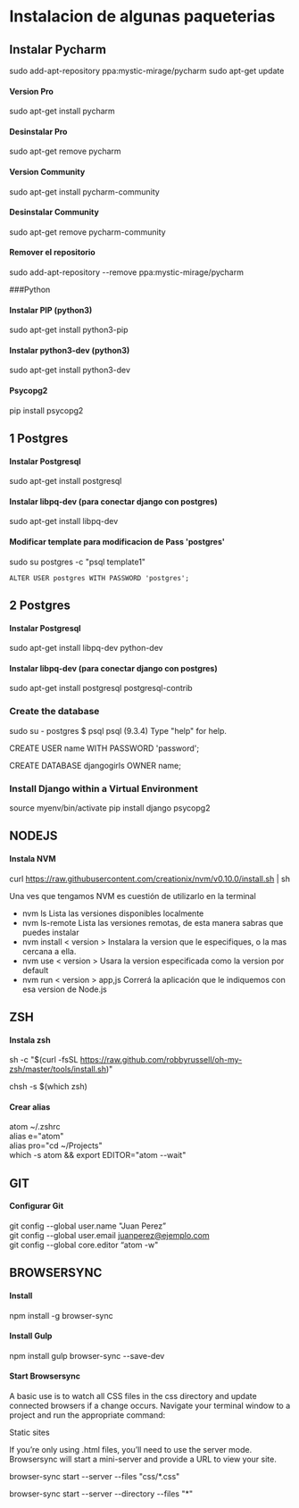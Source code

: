# Instalacion de algunas paqueterias

## Instalar Pycharm
sudo add-apt-repository ppa:mystic-mirage/pycharm
sudo apt-get update

#### Version Pro
sudo apt-get install pycharm
#### Desinstalar Pro
sudo apt-get remove pycharm

#### Version Community
sudo apt-get install pycharm-community
#### Desinstalar Community
sudo apt-get remove pycharm-community

#### Remover el repositorio
sudo add-apt-repository --remove ppa:mystic-mirage/pycharm

###Python
#### Instalar PIP (python3)
sudo apt-get install python3-pip
#### Instalar python3-dev (python3)
sudo apt-get install python3-dev
#### Psycopg2
pip install psycopg2


## 1 Postgres
#### Instalar Postgresql
sudo apt-get install postgresql
#### Instalar libpq-dev (para conectar django con postgres)
sudo apt-get install libpq-dev
#### Modificar template para modificacion de Pass 'postgres'
sudo su postgres -c "psql template1"
```
ALTER USER postgres WITH PASSWORD 'postgres';
```
## 2 Postgres
#### Instalar Postgresql
sudo apt-get install libpq-dev python-dev
#### Instalar libpq-dev (para conectar django con postgres)
sudo apt-get install postgresql postgresql-contrib

### Create the database
sudo su - postgres
$ psql
psql (9.3.4)
Type "help" for help.

CREATE USER name WITH PASSWORD 'password';
 
CREATE DATABASE djangogirls OWNER name;

### Install Django within a Virtual Environment
source myenv/bin/activate
pip install django psycopg2

## NODEJS
#### Instala NVM
curl https://raw.githubusercontent.com/creationix/nvm/v0.10.0/install.sh | sh

Una ves que tengamos NVM es cuestión de utilizarlo en la terminal

- nvm ls Lista las versiones disponibles localmente
- nvm ls-remote Lista las versiones remotas, de esta manera sabras que puedes instalar
- nvm install < version > Instalara la version que le especifiques, o la mas cercana a ella.
- nvm use < version > Usara la version especificada como la version por default
- nvm run < version > app,js Correrá la aplicación que le indiquemos con esa version de Node.js

## ZSH
#### Instala zsh
sh -c "$(curl -fsSL https://raw.github.com/robbyrussell/oh-my-zsh/master/tools/install.sh)"   

chsh -s $(which zsh)
#### Crear alias
atom ~/.zshrc   
alias e="atom"   
alias pro="cd ~/Projects"   
which -s atom && export EDITOR="atom --wait"

## GIT
#### Configurar Git
git config --global user.name "Juan Perez”   
git config --global user.email    juanperez@ejemplo.com   
git config --global core.editor “atom -w"   

## BROWSERSYNC
#### Install
npm install -g browser-sync

#### Install Gulp

npm install gulp browser-sync --save-dev

#### Start Browsersync

A basic use is to watch all CSS files in the css directory and update connected browsers if a change occurs. Navigate your terminal window to a project and run the appropriate command:

Static sites

If you’re only using .html files, you’ll need to use the server mode. Browsersync will start a mini-server and provide a URL to view your site.

browser-sync start --server --files "css/*.css"

browser-sync start --server --directory --files "*"



